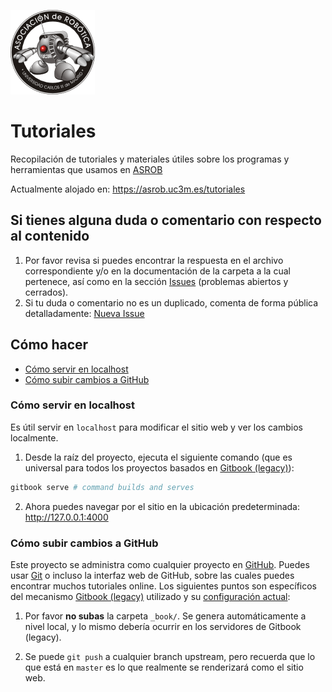 [![asrob-uc3m logo](assets/asrob-135x135.png)](https://asrob.uc3m.es)

# Tutoriales

Recopilación de tutoriales y materiales útiles sobre los programas y herramientas que usamos en [ASROB](https://asrob.uc3m.es)

Actualmente alojado en: https://asrob.uc3m.es/tutoriales

## Si tienes alguna duda o comentario con respecto al contenido

1. Por favor revisa si puedes encontrar la respuesta en el archivo correspondiente y/o en la documentación de la carpeta a la cual pertenece, así como en la sección [Issues](https://github.com/asrob-uc3m/tutoriales/issues) (problemas abiertos y cerrados).
2. Si tu duda o comentario no es un duplicado, comenta de forma pública detalladamente: [Nueva Issue](https://github.com/asrob-uc3m/tutoriales/issues/new)

## Cómo hacer
* [Cómo servir en localhost](#cómo-servir-servir-en-localhost)
* [Cómo subir cambios a GitHub](#cómo-subir-cambios-a-github)

### Cómo servir en localhost
Es útil servir en `localhost` para modificar el sitio web y ver los cambios localmente.

1. Desde la raíz del proyecto, ejecuta el siguiente comando (que es universal para todos los proyectos basados en [Gitbook (legacy)](https://github.com/GitbookIO/gitbook)):
```bash
gitbook serve # command builds and serves
```

2. Ahora puedes navegar por el sitio en la ubicación predeterminada: http://127.0.0.1:4000

### Cómo subir cambios a GitHub
Este proyecto se administra como cualquier proyecto en [GitHub](https://www.github.com). Puedes usar [Git](https://git-scm.com) o incluso la interfaz web de GitHub, sobre las cuales puedes encontrar muchos tutoriales online. Los siguientes puntos son específicos del mecanismo [Gitbook (legacy)](https://github.com/asrob-uc3m/actas/issues/148#issuecomment-449748350) utilizado y su [configuración actual](https://github.com/asrob-uc3m/robotDevastation-user-manual/settings):

1. Por favor **no subas** la carpeta `_book/`. Se genera automáticamente a nivel local, y lo mismo debería ocurrir en los servidores de Gitbook (legacy).

2. Se puede `git push` a cualquier branch upstream, pero recuerda que lo que está en `master` es lo que realmente se renderizará como el sitio web.
